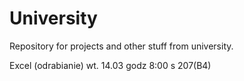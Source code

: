# University
Repository for projects and other stuff from university.


Excel (odrabianie)
wt. 14.03
godz 8:00
s 207(B4)
